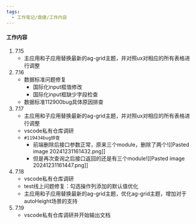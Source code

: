```yaml
---
tags:
  - 工作笔记/鼎捷/工作内容
---
```

#### 工作内容
1. 7.15
	- 主应用和子应用替换最新的ag-grid主题，并对照ux对相应的所有表格进行调整
2. 7.16
	- 数据标准问题修复
		- 国际化input框值修改
		- 国际化input框缺少字段检查
	- 数据标准112900bug具体原因排查
3. 7.17
	- 主应用和子应用替换最新的ag-grid主题，并对照ux对相应的所有表格进行调整
	- vscode私有仓库调研
	- `#119434bug排查`
		- 前端删除后接口参数正常，原来三个module，删除了两个![[Pasted image 20241231161432.png]]
		- 但是再次查询之后接口返回的还是有三个module![[Pasted image 20241231161447.png]]
4. 7.18
	- vscode私有仓库调研
	- test线上问题修复：勾选操作列添加的默认值优化
	- 主应用和子应用替换最新的ag-grid主题，优化ag-grid主题，增加对于autoHeight场景的支持
5. 7.19
	- vscode私有仓库调研并开始输出文档